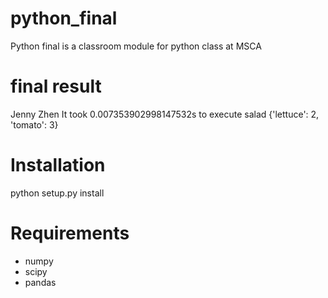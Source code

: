 # python_final
Python final is a classroom module for python class at MSCA

# final result
Jenny Zhen It took 0.007353902998147532s to execute salad {'lettuce': 2, 'tomato': 3}

# Installation
python setup.py install

# Requirements
* numpy
* scipy
* pandas
